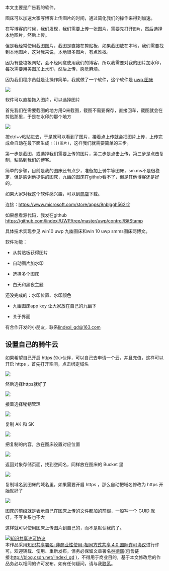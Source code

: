 本文主要是广告我的软件。

图床可以加速大家写博客上传图片的时间，通过简化我们的操作来得到加速。

在写博客的时候，我们发现，我们需要上传一张图片，需要先打开`图片`，然后选择本地图片，然后上传。

但是我经常使用截图图片，截图是直接在剪贴板，如果截图放在本地，我们需要找到本地图片，这对我来说，本地很多图片，有点难找。

因为有些垃圾网站，会不经同意使用我们的博客，所以我需要对我的图片加水印，每次需要用美图加上水印，然后上传，感觉麻烦。

因为我们程序员就是让操作简单，我就做了一个软件，这个软件是 [uwp 图床](https://www.microsoft.com/store/apps/9nblggh562r2)

![](http://jycloud.9uads.com/web/GetObject.aspx?filekey=76dfb4eed647a8b06f1aecd40576e72f)

软件可以直接拖入图片，可以选择图片

首先我们在需要截图的地方用Q来截图，截图不需要保存，直接回车，截图就会在剪贴那里，于是在水印的那个地方

![](http://jycloud.9uads.com/web/GetObject.aspx?filekey=1116d24e431f93400578e5feafd9cda5)

按ctrl+v粘贴进去，于是就可以看到了图片，接着点上传就会把图片上传，上传完成会自动在最下面生成`！[](图片)`，这样我们就需要简单的三步。

第一步是截图，或选择我们需要上传的图片，第二步是点击上传，第三步是点击复制，粘贴到我们的博客。

简单的步骤，目前是我的图床还有点少，准备加上骑牛等图床，sm.ms不是很稳定，但是感谢他提供的图床，九幽的图床在github看不了，但是其他博客还是好的。

如果大家对我这个软件感兴趣，可以到[商店](ms-windows-store://pdp/?productid=9nblggh562r2)下载。

连接：https://www.microsoft.com/store/apps/9nblggh562r2

如果想看源代码，我发在github  https://github.com/lindexi/UWP/tree/master/uwp/control/BitStamp

具体技术实现参见 win10 uwp 九幽图床和win 10 uwp smms图床两博文。

软件功能：

- 从剪贴板获得图片

- 自动图片加水印

- 选择多个图床

- 白天和黑夜主题

还没完成的：水印位置、水印颜色

- 九幽图床app key 
  让大家放在自己的九幽下

- 关于界面

有合作开发的小朋友，联系[lindexi_gd@163.com](mailto:lindexi_gd@163.com)

## 设置自己的骑牛云

如果希望自己开启 https 的小伙伴，可以自己去申请一个云，并且充值，这样可以开启 https ，首先打开空间，点击绑定域名

![](http://7xqpl8.com1.z0.glb.clouddn.com/34fdad35-5dfe-a75b-2b4b-8c5e313038e2%2F201791885531.jpg)

然后选择https就好了

![](http://7xqpl8.com1.z0.glb.clouddn.com/34fdad35-5dfe-a75b-2b4b-8c5e313038e2%2F201791885627.jpg)

接着选择秘钥管理

![](http://7xqpl8.com1.z0.glb.clouddn.com/34fdad35-5dfe-a75b-2b4b-8c5e313038e2%2F20179188572.jpg)

复制 AK 和 SK

![](http://7xqpl8.com1.z0.glb.clouddn.com/34fdad35-5dfe-a75b-2b4b-8c5e313038e2%2F201791885728.jpg)

把复制的内容，放在图床设置对应位置

![](http://7xqpl8.com1.z0.glb.clouddn.com/34fdad35-5dfe-a75b-2b4b-8c5e313038e2%2F201791885816.jpg)

返回对象存储页面，找到空间名，同样放在图床的 Bucket 里

![](http://7xqpl8.com1.z0.glb.clouddn.com/34fdad35-5dfe-a75b-2b4b-8c5e313038e2%2F20179188592.jpg)

复制域名到图床的域名里，如果需要开启 https ，那么自动把域名修改为 https 开始就好了

![](http://7xqpl8.com1.z0.glb.clouddn.com/34fdad35-5dfe-a75b-2b4b-8c5e313038e2%2F201791885953.jpg)

图床的前缀就是表示自己在图床上传的文件都加的前缀，一般写一个 GUID 就好，不写关系也不大

这样就可以使用图床上传图片到自己的，而不是默认我的了。

<a rel="license" href="http://creativecommons.org/licenses/by-nc-sa/4.0/"><img alt="知识共享许可协议" style="border-width:0" src="https://i.creativecommons.org/l/by-nc-sa/4.0/88x31.png" /></a><br />本作品采用<a rel="license" href="http://creativecommons.org/licenses/by-nc-sa/4.0/">知识共享署名-非商业性使用-相同方式共享 4.0 国际许可协议</a>进行许可。欢迎转载、使用、重新发布，但务必保留文章署名[林德熙](http://blog.csdn.net/lindexi_gd)(包含链接:http://blog.csdn.net/lindexi_gd )，不得用于商业目的，基于本文修改后的作品务必以相同的许可发布。如有任何疑问，请与我[联系](mailto:lindexi_gd@163.com)。


